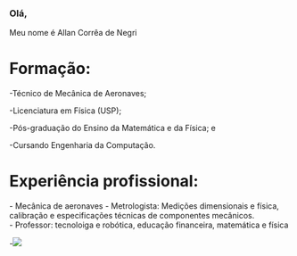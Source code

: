 ### Olá,
Meu nome é Allan Corrêa de Negri

<h1>Formação:</h1>

-Técnico de Mecânica de Aeronaves;

-Licenciatura em Física (USP);

-Pós-graduação do Ensino da Matemática e da Física; e

-Cursando Engenharia da Computação.

<h1>Experiência profissional:</h1>
- Mecânica de aeronaves
- Metrologista: Medições dimensionais e física, calibração e especificações técnicas de componentes mecânicos.<br>
- Professor: tecnoloiga e robótica, educação financeira, matemática e física 

-![](https://media0.giphy.com/media/v1.Y2lkPTc5MGI3NjExOG5iOHp0ZWIxYW5iNHp2N2V5a3NzODMzbjRzaGZkeDhub2tlb21kaSZlcD12MV9pbnRlcm5hbF9naWZfYnlfaWQmY3Q9Zw/NsKjvlTb3xY9Mw8Jpf/giphy.webp)

<!--
**allannegri/allannegri** is a ✨ _special_ ✨ repository because its `README.md` (this file) appears on your GitHub profile.

Here are some ideas to get you started:

- 🔭 I’m currently working on ...
- 🌱 I’m currently learning ...
- 👯 I’m looking to collaborate on ...
- 🤔 I’m looking for help with ...
- 💬 Ask me about ...
- 📫 How to reach me: ...
- 😄 Pronouns: ...
- ⚡ Fun fact: ...
-->
